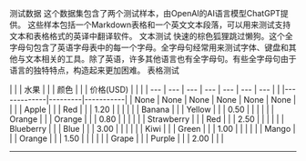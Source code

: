测试数据
这个数据集包含了两个测试样本，由OpenAI的AI语言模型ChatGPT提供。
这些样本包括一个Markdown表格和一个英文文本段落，可以用来测试支持文本和表格格式的英译中翻译软件。
文本测试
快速的棕色狐狸跳过懒狗。这个全字母句包含了英语字母表中的每一个字母。全字母句经常用来测试字体、键盘和其他与文本相关的工具。除了英语，许多其他语言也有全字母句。有些全字母句由于语言的独特特点，构造起来更加困难。
表格测试

| | | 水果 | | | 颜色 | | | 价格(USD) | | |
| --- | --- | --- | --- | --- | --- | --- |
| |-------------|---------|-----------| | None | None | None | None | None | None |
| | | Apple | | | Red | | | 1.20 | | |
| | | Banana | | | Yellow | | | 0.50 | | |
| | | Orange | | | Orange | | | 0.80 | | |
| | | Strawberry | | | Red | | | 2.50 | | |
| | | Blueberry | | | Blue | | | 3.00 | | |
| | | Kiwi | | | Green | | | 1.00 | | |
| | | Mango | | | Orange | | | 1.50 | | |
| | | Grape | | | Purple | | | 2.00 | | |

---

